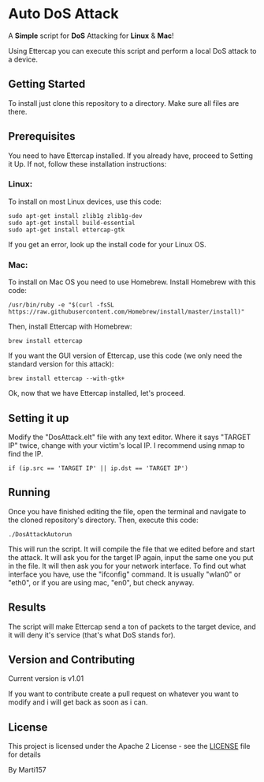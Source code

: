 # Auto DoS Attack

A **Simple** script for **DoS** Attacking for **Linux** & **Mac**!

Using Ettercap you can execute this script and perform a local DoS attack to a device.

## Getting Started

To install just clone this repository to a directory. Make sure all files are there.

## Prerequisites

You need to have Ettercap installed. If you already have, proceed to Setting it Up. If not, follow these installation
instructions:

### Linux:

To install on most Linux devices, use this code:
```
sudo apt-get install zlib1g zlib1g-dev
sudo apt-get install build-essential
sudo apt-get install ettercap-gtk
```
If you get an error, look up the install code for your Linux OS.

### Mac:

To install on Mac OS you need to use Homebrew. Install Homebrew with this code:
```
/usr/bin/ruby -e "$(curl -fsSL https://raw.githubusercontent.com/Homebrew/install/master/install)"
```
Then, install Ettercap with Homebrew:
```
brew install ettercap
```
If you want the GUI version of Ettercap, use this code (we only need the standard version for
this attack):
```
brew install ettercap --with-gtk+
```

Ok, now that we have Ettercap installed, let's proceed.

## Setting it up

Modify the "DosAttack.elt" file with any text editor. Where it says "TARGET IP" twice, change with
your victim's local IP. I recommend using nmap to find the IP.

```
if (ip.src == 'TARGET IP' || ip.dst == 'TARGET IP')
```

## Running

Once you have finished editing the file, open the terminal and navigate to the cloned repository's directory.
Then, execute this code:

```
./DosAttackAutorun
```
This will run the script. It will compile the file that we edited before and start the attack.
It will ask you for the target IP again, input the same one you put in the file. It will then ask
you for your network interface. To find out what interface you have, use the "ifconfig" command.
It is usually "wlan0" or "eth0", or if you are using mac, "en0", but check anyway.

## Results

The script will make Ettercap send a ton of packets to the target device, and it will deny it's service
(that's what DoS stands for).

## Version and Contributing

Current version is v1.01

If you want to contribute create a pull request on whatever you want to modify and i will
get back as soon as i can.

## License

This project is licensed under the Apache 2 License - see the [LICENSE](LICENSE) file for details

By Marti157
